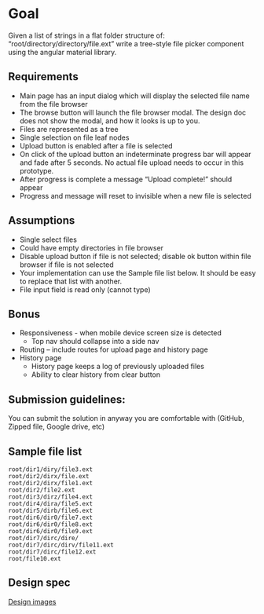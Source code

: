 # Goal

Given a list of strings in a flat folder structure of: “root/directory/directory/file.ext” write a tree-style file picker component using the angular material library.

## Requirements

* Main page has an input dialog which will display the selected file name from the file browser
* The browse button will launch the file browser modal. The design doc does not show the modal, and how it looks is up to you.
* Files are represented as a tree
* Single selection on file leaf nodes
* Upload button is enabled after a file is selected
* On click of the upload button an indeterminate progress bar will appear and fade after 5 seconds. No actual file upload needs to occur in this prototype.
* After progress is complete a message “Upload complete!” should appear
* Progress and message will reset to invisible when a new file is selected

## Assumptions

* Single select files
* Could have empty directories in file browser
* Disable upload button if file is not selected; disable ok button within file browser if file is not selected
* Your implementation can use the Sample file list below.  It should be easy to replace that list with another.
* File input field is read only (cannot type)

## Bonus

* Responsiveness - when mobile device screen size is detected
  * Top nav should collapse into a side nav
* Routing – include routes for upload page and history page
* History page
  * History page keeps a log of previously uploaded files
  * Ability to clear history from clear button

## Submission guidelines:

You can submit the solution in anyway you are comfortable with (GitHub, Zipped file, Google drive, etc)

## Sample file list

    root/dir1/diry/file3.ext
    root/dir2/dirx/file.ext
    root/dir2/dirx/file1.ext
    root/dir2/file2.ext
    root/dir3/dirz/file4.ext
    root/dir4/dira/file5.ext
    root/dir5/dirb/file6.ext
    root/dir6/dir0/file7.ext
    root/dir6/dir0/file8.ext
    root/dir6/dir0/file9.ext
    root/dir7/dirc/dire/
    root/dir7/dirc/dirv/file11.ext
    root/dir7/dirc/file12.ext
    root/file10.ext

## Design spec

[Design images](Design-Spec.pdf)
